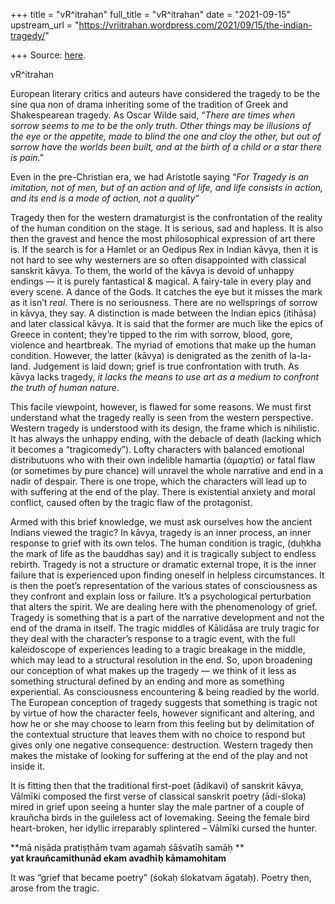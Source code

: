 +++
title = "vR^itrahan"
full_title = "vR^itrahan"
date = "2021-09-15"
upstream_url = "https://vriitrahan.wordpress.com/2021/09/15/the-indian-tragedy/"

+++
Source: [here](https://vriitrahan.wordpress.com/2021/09/15/the-indian-tragedy/).

vR^itrahan

European literary critics and auteurs have considered the tragedy to be
the sine qua non of drama inheriting some of the tradition of Greek and
Shakespearean tragedy. As Oscar Wilde said, “*There are times when
sorrow seems to me to be the only truth. Other things may be illusions
of the eye or the appetite, made to blind the one and cloy the other,
but out of sorrow have the worlds been built, and at the birth of a
child or a star there is pain*.”  
  
Even in the pre-Christian era, we had Aristotle saying “*For Tragedy is
an imitation, not of men, but of an action and of life, and life
consists in action, and its end is a mode of action, not a quality*“  
  
Tragedy then for the western dramaturgist is the confrontation of the
reality of the human condition on the stage. It is serious, sad and
hapless. It is also then the gravest and hence the most philosophical
expression of art there is. If the search is for a Hamlet or an Oedipus
Rex in Indian kāvya, then it is not hard to see why westerners are so
often disappointed with classical sanskrit kāvya. To them, the world of
the kāvya is devoid of unhappy endings –– it is purely fantastical &
magical. A fairy-tale in every play and every scene. A dance of the
Gods. It catches the eye but it misses the mark as it isn’t *real*.
There is no seriousness. There are no wellsprings of sorrow in kāvya,
they say. A distinction is made between the Indian epics (itihāsa) and
later classical kāvya. It is said that the former are much like the
epics of Greece in content; they’re tipped to the rim with sorrow,
blood, gore, violence and heartbreak. The myriad of emotions that make
up the human condition. However, the latter (kāvya) is denigrated as the
zenith of la-la-land. Judgement is laid down; grief is true
confrontation with truth. As kāvya lacks tragedy, *it lacks the means to
use art as a medium to confront the truth of human nature*.  
  
This facile viewpoint, however, is flawed for some reasons. We must
first understand what the tragedy really is seen from the western
perspective. Western tragedy is understood with its design, the frame
which is nihilistic. It has always the unhappy ending, with the debacle
of death (lacking which it becomes a “tragicomedy”). Lofty characters
with balanced emotional distributuons who with their own indelible
hamartia (ἁμαρτία) or fatal flaw (or sometimes by pure chance) will
unravel the whole narrative and end in a nadir of despair. There is one
trope, which the characters will lead up to with suffering at the end of
the play. There is existential anxiety and moral conflict, caused often
by the tragic flaw of the protagonist.  
  
Armed with this brief knowledge, we must ask ourselves how the ancient
Indians viewed the tragic? In kāvya, tragedy is an inner process, an
inner response to grief with its own telos. The human condition is
tragic, (duḥkha the mark of life as the bauddhas say) and it is
tragically subject to endless rebirth. Tragedy is not a structure or
dramatic external trope, it is the inner failure that is experienced
upon finding oneself in helpless circumstances. It is then the poet’s
representation of the various states of consciousness as they confront
and explain loss or failure. It’s a psychological perturbation that
alters the spirit. We are dealing here with the phenomenology of grief.
Tragedy is something that is a part of the narrative development and not
the end of the drama in itself. The tragic middles of Kālidāsa are truly
tragic for they deal with the character’s response to a tragic event,
with the full kaleidoscope of experiences leading to a tragic breakage
in the middle, which may lead to a structural resolution in the end. So,
upon broadening our conception of what makes up the tragedy –– we think
of it less as something structural defined by an ending and more as
something experiential. As consciousness encountering & being readied by
the world. The European conception of tragedy suggests that something is
tragic not by virtue of how the character feels, however significant and
altering, and how he or she may choose to learn from this feeling but by
delimitation of the contextual structure that leaves them with no choice
to respond but gives only one negative consequence: destruction. Western
tragedy then makes the mistake of looking for suffering at the end of
the play and not inside it.

It is fitting then that the traditional first-poet (ādikavi) of sanskrit
kāvya, Vālmīki composed the first verse of classical sanskrit poetry
(ādi-śloka) mired in grief upon seeing a hunter slay the male partner of
a couple of krauñcha birds in the guileless act of lovemaking. Seeing
the female bird heart-broken, her idyllic irreparably splintered –
Vālmīki cursed the hunter.  
  
**mā niṣāda pratiṣṭhāṁ tvam agamaḥ śāśvatīḥ samāḥ **  
**yat krauñcamithunād ekam avadhīḥ kāmamohitam**

It was “grief that became poetry” (śokaḥ ślokatvam āgataḥ). Poetry then,
arose from the tragic.

